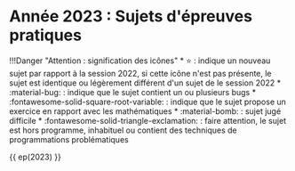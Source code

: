 # Année 2023 : Sujets d'épreuves pratiques

!!!Danger "Attention : signification des icônes"
    * :star: : indique un nouveau sujet par rapport à la session 2022, si cette icône n'est pas présente, le sujet est identique ou légèrement différent d'un sujet de le session 2022
    * <span class='rouge'>:material-bug:</span> : indique que le sujet contient un ou plusieurs bugs
    * :fontawesome-solid-square-root-variable: : indique que le sujet propose un exercice en rapport avec les mathématiques
    * <span class='navy'>:material-bomb:</span> : sujet jugé difficile
    * <span class="orange">:fontawesome-solid-triangle-exclamation:</span> : faire attention, le sujet est hors programme, inhabituel ou contient des techniques de programmations problématiques

{{ ep(2023) }} 